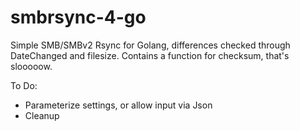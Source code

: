 # smbrsync-4-go
Simple SMB/SMBv2 Rsync for Golang, differences checked through DateChanged and filesize. Contains a function for checksum, that's slooooow.

To Do:
- Parameterize settings, or allow input via Json
- Cleanup